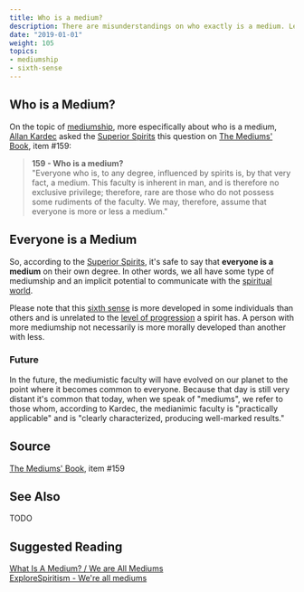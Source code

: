 ```yaml
---
title: Who is a medium?
description: There are misunderstandings on who exactly is a medium. Let's understand the subject better.
date: "2019-01-01"
weight: 105
topics:
- mediumship
- sixth-sense
---
```


## Who is a Medium?
On the topic of [mediumship](../), more especifically about who is a medium, [Allan Kardec](/bio/allan-kardec) 
asked the [Superior Spirits](/about/superior-spirits) this question on  [The Mediums' Book](/books/allan-kaderc/mediums-book), item #159:

> **159 - Who is a medium?**  
"Everyone who is, to any degree, influenced by spirits is, by that very fact, a medium.
This faculty is inherent in man, and is therefore no exclusive privilege;
therefore, rare are those who do not possess some rudiments of the faculty.
We may, therefore, assume that everyone is more or less a medium."

## Everyone is a Medium
So, according to the [Superior Spirits](/about/superior-spirits), it's safe to say that **everyone is a medium** on their own degree.
In other words, we all have some type of mediumship and an implicit potential to communicate with the [spiritual world](/about/spiritual-world).

Please note that this [sixth sense](/about/sixth-sense) is more developed in some individuals than others and is unrelated to the 
[level of progression](/about/spiritual-progression) a spirit has. A person with more mediumship not necessarily is more
morally developed than another with less.

### Future
In the future, the mediumistic faculty will have evolved on our planet to the point where it becomes common to everyone. 
Because that day is still very distant it's common that today, when we speak of "mediums", we refer to those whom, according to Kardec,
the medianimic faculty is "practically applicable" and is "clearly characterized, producing well-marked results." 

## Source
[The Mediums' Book](/books/allan-kaderc/mediums-book), item #159  

## See Also
TODO

## Suggested Reading
[What Is A Medium? / We are All Mediums](http://www.sgny.org/spiritism-guide/mediumship/a-medium/)  
[ExploreSpiritism - We're all mediums](http://www.explorespiritism.com/Science_Mediumship_We're%20All_Intro.htm)  

